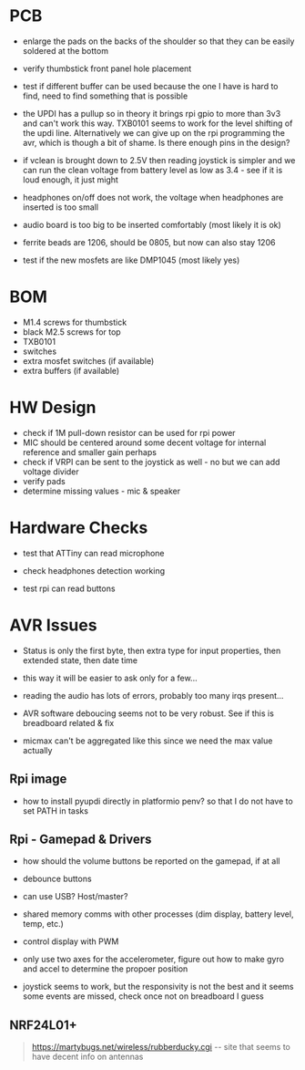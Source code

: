 # PCB


- enlarge the pads on the backs of the shoulder so that they can be easily soldered at the bottom
- verify thumbstick front panel hole placement
- test if different buffer can be used because the one I have is hard to find, need to find something that is possible
- the UPDI has a pullup so in theory it brings rpi gpio to more than 3v3 and can't work this way. TXB0101 seems to work for the level shifting of the updi line. Alternatively we can give up on the rpi programming the avr, which is though a bit of shame. Is there enough pins in the design? 
- if vclean is brought down to 2.5V then reading joystick is simpler and we can run the clean voltage from battery level as low as 3.4 - see if it is loud enough, it just might
- headphones on/off does not work, the voltage when headphones are inserted is too small


- audio board is too big to be inserted comfortably (most likely it is ok)
- ferrite beads are 1206, should be 0805, but now can also stay 1206
- test if the new mosfets are like DMP1045 (most likely yes)

# BOM

- M1.4 screws for thumbstick
- black M2.5 screws for top 
- TXB0101
- switches 
- extra mosfet switches (if available)
- extra buffers (if available)

# HW Design

- check if 1M pull-down resistor can be used for rpi power
- MIC should be centered around some decent voltage for internal reference and smaller gain perhaps
- check if VRPI can be sent to the joystick as well - no but we can add voltage divider 
- verify pads
- determine missing values - mic & speaker

# Hardware Checks

- test that ATTiny can read microphone
- check headphones detection working


- test rpi can read buttons 

# AVR Issues

- Status is only the first byte, then extra type for input properties, then extended state, then date time
- this way it will be easier to ask only for a few...
- reading the audio has lots of errors, probably too many irqs present...


- AVR software deboucing seems not to be very robust. See if this is breadboard related & fix
- micmax can't be aggregated like this since we need the max value actually

## Rpi image 

- how to install pyupdi directly in platformio penv? so that I do not have to set PATH in tasks

## Rpi - Gamepad & Drivers

- how should the volume buttons be reported on the gamepad, if at all

- debounce buttons
- can use USB? Host/master?
- shared memory comms with other processes (dim display, battery level, temp, etc.)
- control display with PWM

- only use two axes for the accelerometer, figure out how to make gyro and accel to determine the propoer position

- joystick seems to work, but the responsivity is not the best and it seems some events are missed, check once not on breadboard I guess

## NRF24L01+

> https://martybugs.net/wireless/rubberducky.cgi -- site that seems to have decent info on antennas

